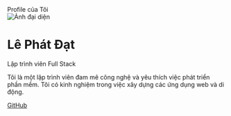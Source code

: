 <!DOCTYPE html>
<html lang="vi">
<head>
    <meta charset="UTF-8">
    <meta name="viewport" content="width=device-width, initial-scale=1.0">
    Profile của Tôi
    <link rel="stylesheet" href="styles.css">
</head>
<body>
    <div class="container">
        <div class="profile">
            <img src="avatar.jpg" alt="Ảnh đại diện" class="avatar">
            <h1>Lê Phát Đạt</h1>
            <p class="title">Lập trình viên Full Stack</p>
            <p class="description">Tôi là một lập trình viên đam mê công nghệ và yêu thích việc phát triển phần mềm. Tôi có kinh nghiệm trong việc xây dựng các ứng dụng web và di động.</p>
            <div class="social-links">
                <a href="https://github.com/lephatdatcr123/lephatdatcr123/edit/main/README.md" target="_blank">GitHub</a>
            </div>
        </div>
    </div>
</body>
</html>
